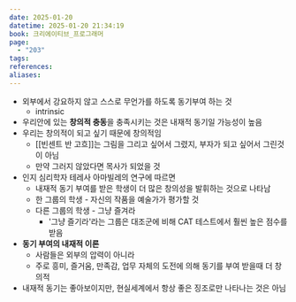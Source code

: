 ```yaml
---
date: 2025-01-20
datetime: 2025-01-20 21:34:19
book: 크리에이티브_프로그래머
page:
  - "203"
tags: 
references: 
aliases:
---
```

- 외부에서 강요하지 않고 스스로 무언가를 하도록 동기부여 하는 것
	- intrinsic
- 우리안에 있는 **창의적 충동**을 충족시키는 것은 내재적 동기일 가능성이 높음
- 우리는 창의적이 되고 싶기 때문에 창의적임
	- [[빈센트 반 고흐]]는 그림을 그리고 싶어서 그렸지, 부자가 되고 싶어서 그린것이 아님
	- 만약 그러지 않았다면 목사가 되었을 것
- 인지 심리학자 테레사 아마빌레의 연구에 따르면
	- 내재적 동기 부여를 받은 학생이 더 많은 창의성을 발휘하는 것으로 나타남
	- 한 그룹의 학생 - 자신의 작품을 예술가가 평가할 것
	- 다른 그룹의 학생 - 그냥 즐겨라
		- '그냥 즐기라'라는 그룹은 대조군에 비해 CAT 테스트에서 훨씬 높은 점수를 받음
- **동기 부여의 내재적 이론**
	- 사람들은 외부의 압력이 아니라
	- 주로 흥미, 즐거움, 만족감, 업무 자체의 도전에 의해 동기를 부여 받을때 더 창의적
- 내재적 동기는 좋아보이지만, 현실세계에서 항상 좋은 징조로만 나타나는 것은 아님